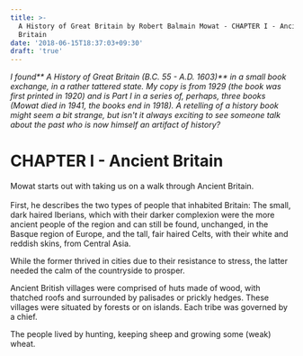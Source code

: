 ```yaml
---
title: >-
  A History of Great Britain by Robert Balmain Mowat - CHAPTER I - Ancient
  Britain
date: '2018-06-15T18:37:03+09:30'
draft: 'true'
---
```

_I found** A History of Great Britain (B.C. 55 - A.D. 1603)** in a small book exchange, in a rather tattered state. My copy is from 1929 (the book was first printed in 1920) and is Part I in a series of, perhaps, three books (Mowat died in 1941, the books end in 1918). A retelling of a history book might seem a bit strange, but isn't it always exciting to see someone talk about the past who is now himself an artifact of history?_

# CHAPTER I - Ancient Britain

Mowat starts out with taking us on a walk through Ancient Britain.\
\
First, he describes the two types of people that inhabited Britain: The small, dark haired Iberians, which with their darker complexion were the more ancient people of the region and can still be found, unchanged, in the Basque region of Europe, and the tall, fair haired Celts, with their white and reddish skins, from Central Asia.

While the former thrived in cities due to their resistance to stress, the latter needed the calm of the countryside to prosper.

Ancient British villages were comprised of huts made of wood, with thatched roofs and surrounded by palisades or prickly hedges. These villages were situated by forests or on islands. Each tribe was governed by a chief.

The people lived by hunting, keeping sheep and growing some (weak) wheat.
